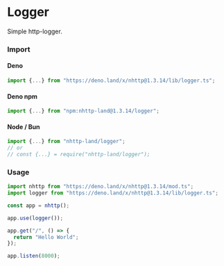 # Logger
Simple http-logger.

### Import
#### Deno
```ts
import {...} from "https://deno.land/x/nhttp@1.3.14/lib/logger.ts";
```
#### Deno npm
```ts
import {...} from "npm:nhttp-land@1.3.14/logger";
```
#### Node / Bun
```ts
import {...} from "nhttp-land/logger";
// or
// const {...} = require("nhttp-land/logger");
```

### Usage
```ts
import nhttp from "https://deno.land/x/nhttp@1.3.14/mod.ts";
import logger from "https://deno.land/x/nhttp@1.3.14/lib/logger.ts";

const app = nhttp();

app.use(logger());

app.get("/", () => {
  return "Hello World";
});

app.listen(8000);
```